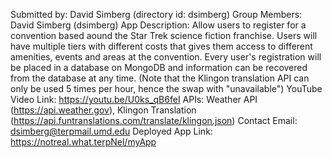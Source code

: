 Submitted by: David Simberg (directory id: dsimberg)
Group Members: David Simberg (dsimberg)
App Description:     Allow users to register for a convention based aound the Star Trek science fiction franchise. 
                    Users will have multiple tiers with different costs that gives them access to different amenities, events and areas at the convention.
                    Every user's registration will be placed in a database on MongoDB and information can be recovered from the database at any time.
                    (Note that the Klingon translation API can only be used 5 times per hour, hence the swap with "unavailable")
YouTube Video Link: https://youtu.be/U0ks_qB6feI
APIs: Weather API (https://api.weather.gov), Klingon Translation (https://api.funtranslations.com/translate/klingon.json)
Contact Email:  dsimberg@terpmail.umd.edu
Deployed App Link: https://notreal.what.terpNel/myApp